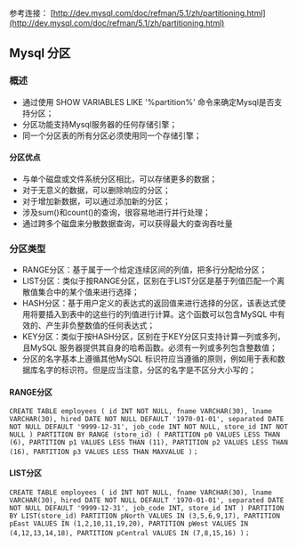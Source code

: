 参考连接：
[http://dev.mysql.com/doc/refman/5.1/zh/partitioning.html](http://dev.mysql.com/doc/refman/5.1/zh/partitioning.html)

## Mysql 分区

### 概述
* 通过使用 SHOW VARIABLES LIKE '%partition%' 命令来确定Mysql是否支持分区；
* 分区功能支持Mysql服务器的任何存储引擎；
* 同一个分区表的所有分区必须使用同一个存储引擎；

#### 分区优点
* 与单个磁盘或文件系统分区相比，可以存储更多的数据；
* 对于无意义的数据，可以删除响应的分区；
* 对于增加新数据，可以通过添加新的分区；
* 涉及sum()和count()的查询，很容易地进行并行处理；
* 通过跨多个磁盘来分散数据查询，可以获得最大的查询吞吐量

### 分区类型
* RANGE分区：基于属于一个给定连续区间的列值，把多行分配给分区；
* LIST分区：类似于按RANGE分区，区别在于LIST分区是基于列值匹配一个离散值集合中的某个值来进行选择；
* HASH分区：基于用户定义的表达式的返回值来进行选择的分区，该表达式使用将要插入到表中的这些行的列值进行计算。这个函数可以包含MySQL 中有效的、产生非负整数值的任何表达式；
* KEY分区：类似于按HASH分区，区别在于KEY分区只支持计算一列或多列，且MySQL 服务器提供其自身的哈希函数。必须有一列或多列包含整数值；
* 分区的名字基本上遵循其他MySQL 标识符应当遵循的原则，例如用于表和数据库名字的标识符。但是应当注意，分区的名字是不区分大小写的；

#### RANGE分区
`CREATE TABLE employees (
    id INT NOT NULL,
    fname VARCHAR(30),
    lname VARCHAR(30),
    hired DATE NOT NULL DEFAULT '1970-01-01',
    separated DATE NOT NULL DEFAULT '9999-12-31',
    job_code INT NOT NULL,
    store_id INT NOT NULL
)
PARTITION BY RANGE (store_id) (
    PARTITION p0 VALUES LESS THAN (6),
    PARTITION p1 VALUES LESS THAN (11),
    PARTITION p2 VALUES LESS THAN (16),
    PARTITION p3 VALUES LESS THAN MAXVALUE
)；`

#### LIST分区
`CREATE TABLE employees (
    id INT NOT NULL,
    fname VARCHAR(30),
    lname VARCHAR(30),
    hired DATE NOT NULL DEFAULT '1970-01-01',
    separated DATE NOT NULL DEFAULT '9999-12-31',
    job_code INT,
    store_id INT
)
PARTITION BY LIST(store_id)
    PARTITION pNorth VALUES IN (3,5,6,9,17),
    PARTITION pEast VALUES IN (1,2,10,11,19,20),
    PARTITION pWest VALUES IN (4,12,13,14,18),
    PARTITION pCentral VALUES IN (7,8,15,16)
)；`